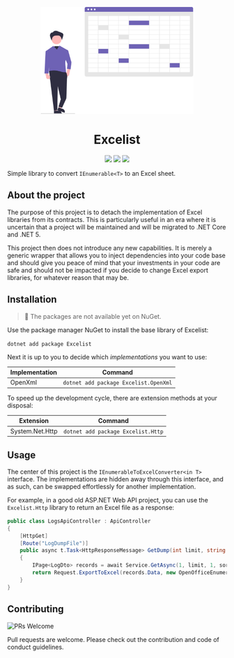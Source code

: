 <p align="center"><img src="assets/spreadsheet.svg?raw=true" width="350" alt=""></p>

<h1 align="center"> Excelist </h1>

<div align="center">
<img src="https://dev.azure.com/dimenicsbe/Utilities/_apis/build/status/dimenics.list-to-excel?branchName=master" />
<img src="http://img.shields.io/:license-mit-blue.svg?style=flat-square">
<img src="https://img.shields.io/badge/PRs-welcome-brightgreen.svg?style=flat-square" />
</div>

Simple library to convert `IEnumerable<T>` to an Excel sheet.

## About the project

The purpose of this project is to detach the implementation of Excel libraries from its contracts. This is particularly useful in an era where it is uncertain that a project will be maintained and will be migrated to .NET Core and .NET 5.

This project then does not introduce any new capabilities. It is merely a generic wrapper that allows you to inject dependencies into your code base and should give you peace of mind that your investments in your code are safe and should not be impacted if you decide to change Excel export libraries, for whatever reason that may be.

## Installation

> 🚧 The packages are not available yet on NuGet.

Use the package manager NuGet to install the base library of Excelist:

`dotnet add package Excelist`

Next it is up to you to decide which _implementations_ you want to use:

| Implementation | Command                               |
| -------------- | ------------------------------------- |
| OpenXml        | `dotnet add package Excelist.OpenXml` |

To speed up the development cycle, there are extension methods at your disposal:

| Extension       | Command                            |
| --------------- | ---------------------------------- |
| System.Net.Http | `dotnet add package Excelist.Http` |

## Usage

The center of this project is the `IEnumerableToExcelConverter<in T>` interface. The implementations are hidden away through this interface, and as such, can be swapped effortlessly for another implementation.

For example, in a good old ASP.NET Web API project, you can use the `Excelist.Http` library to return an Excel file as a response:

```csharp
public class LogsApiController : ApiController
{
    [HttpGet]
    [Route("LogDumpFile")]
    public async t.Task<HttpResponseMessage> GetDump(int limit, string sort, string filter)
    {
        IPage<LogDto> records = await Service.GetAsync(1, limit, 1, sort, filter);
        return Request.ExportToExcel(records.Data, new OpenOfficeEnumerableToExcelConverter<LogDto>());
    }
}
```

## Contributing

![PRs Welcome](https://img.shields.io/badge/PRs-welcome-brightgreen.svg?style=flat-square)

Pull requests are welcome. Please check out the contribution and code of conduct guidelines.
